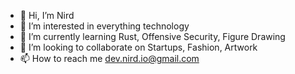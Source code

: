 - 👋 Hi, I’m Nird
- 👀 I’m interested in everything technology
- 🌱 I’m currently learning Rust, Offensive Security, Figure Drawing
- 💞️ I’m looking to collaborate on Startups, Fashion, Artwork
- 📫 How to reach me dev.nird.io@gmail.com
